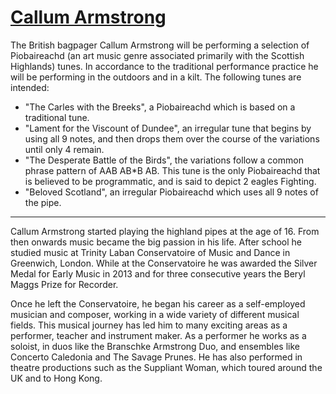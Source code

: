 # [Callum Armstrong](https://callumarmstrong.co.uk/)

The British bagpager Callum Armstrong will be performing a selection of Piobaireachd (an art music genre associated primarily with the Scottish Highlands) tunes. In accordance to the traditional performance practice he will be performing in the outdoors and in a kilt. The following tunes are intended:

- "The Carles with the Breeks", a Piobaireachd which is based on a traditional tune.
- "Lament for the Viscount of Dundee", an irregular tune that begins by using all 9 notes, and then drops them over the course of the variations until only 4 remain.
- "The Desperate Battle of the Birds", the variations follow a common phrase pattern of AAB AB\*B AB. This tune is the only Piobaireachd that is believed to be programmatic, and is said to depict 2 eagles Fighting.
- "Beloved Scotland", an irregular Piobaireachd which uses all 9 notes of the pipe.

---

Callum Armstrong started playing the highland pipes at the age of 16. From then onwards music became the big passion in his life. After school he studied music at Trinity Laban Conservatoire of Music and Dance in Greenwich, London. While at the Conservatoire he was awarded the Silver Medal for Early Music in 2013 and for three consecutive years the Beryl Maggs Prize for Recorder.

Once he left the Conservatoire, he began his career as a self-employed musician and composer, working in a wide variety of different musical fields. This musical journey has led him to many exciting areas as a performer, teacher and instrument maker. As a performer he works as a soloist, in duos like the Branschke Armstrong Duo, and ensembles like Concerto Caledonia and The Savage Prunes. He has also performed in theatre productions such as the Suppliant Woman, which toured around the UK and to Hong Kong.
